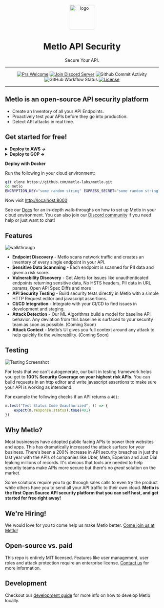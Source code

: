 <p align="center">
  <picture>
    <source media="(prefers-color-scheme: dark)" srcset="https://storage.googleapis.com/metlo-security-public-images/metlo_logo_horiz_negative%404x.png" height="80">
    <img alt="logo" src="https://storage.googleapis.com/metlo-security-public-images/metlo_logo_horiz%404x.png" height="80">
  </picture>
  <h1 align="center">Metlo API Security</h1>
  <p align="center">Secure Your API.</p>
</p>

---
<div align="center">

[![Prs Welcome](https://img.shields.io/badge/PRs-welcome-brightgreen.svg?style=shields)](http://makeapullrequest.com)
[![Join Discord Server](https://img.shields.io/badge/discord%20community-join-blue)](https://discord.gg/4xhumff9BX)
![Github Commit Activity](https://img.shields.io/github/commit-activity/m/metlo-labs/metlo)
![GitHub Workflow Status](https://img.shields.io/github/workflow/status/metlo-labs/metlo/build)
[![License](https://img.shields.io/badge/license-MIT-brightgreen)](/LICENSE)

</div>

---

## Metlo is an open-source API security platform
* Create an Inventory of all your API Endpoints.
* Proactively test your APIs before they go into production.
* Detect API attacks in real time.

## Get started for free!

<details>
    <summary><strong>Deploy to AWS →</strong></summary>
    <hr>
    <picture>
      <source media="(prefers-color-scheme: dark)" srcset="https://metlo-api-security-public.s3.us-west-2.amazonaws.com/aws-dark.svg" height="40">
      <img alt="logo" src="https://metlo-api-security-public.s3.us-west-2.amazonaws.com/aws-light.svg" height="40">
    </picture>
    <h4>Metlo has ready to use AMIs in different regions to get started in a few clicks:</h4>
    <a href="https://backend.metlo.com/deploy/aws?region=us-west-1">
      <img height="50px" src="https://metlo-api-security-public.s3.us-west-2.amazonaws.com/aws-deploy-us-west-1-light.svg"/>
    </a>
    <span>&nbsp;</span>
    <a href="https://backend.metlo.com/deploy/aws?region=us-west-2">
      <img height="50px" src="https://metlo-api-security-public.s3.us-west-2.amazonaws.com/aws-deploy-us-west-2-light.svg"/>
    </a>
    <span>&nbsp;</span>
    <a href="https://backend.metlo.com/deploy/aws?region=us-east-1">
      <img height="50px" src="https://metlo-api-security-public.s3.us-west-2.amazonaws.com/aws-deploy-us-east-1-light.svg"/>
    </a>
    <span>&nbsp;</span>
    <a href="https://backend.metlo.com/deploy/aws?region=us-east-2">
      <img height="50px" src="https://metlo-api-security-public.s3.us-west-2.amazonaws.com/aws-deploy-us-east-2-light.svg"/>
    </a>
    <p></p>
    <p><i>Let us know if you need an AMI in a different region!</i></p>
    <hr>
</details>

<details>
  <summary><strong>Deploy to GCP →</strong></summary>
  <hr>
  <img alt="logo" src="https://metlo-api-security-public.s3.us-west-2.amazonaws.com/gcp.svg" height="40">
   
  #### Run the following command to spin up Metlo in GCP:
  ```bash
  $ export PROJECT_ID="<YOUR_PROJECT_ID>"
  $ gcloud compute instances create metlo-api-security --image-family=metlo-api-security --image-project=metlo-security --project=$PROJECT_ID --machine-type e2-standard-2
  ```
  <hr>
</details>

**Deploy with Docker**

Run the following in your cloud environment:

```bash
git clone https://github.com/metlo-labs/metlo.git
cd metlo
ENCRYPTION_KEY="some random string" EXPRESS_SECRET="some random string" docker-compose up -d
```

Now visit [http://localhost:8000](http://localhost:8000)

See our [Docs](https://docs.metlo.com/docs) for an in-depth walk-throughs on how to set up Metlo in your cloud environment. You can also join our [Discord community](https://discord.gg/4xhumff9BX) if you need help or just want to chat!

## Features
![walkthrough](https://storage.googleapis.com/metlo-security-public-images/walkthrough.gif)

* **Endpoint Discovery** - Metlo scans network traffic and creates an inventory of every single endpoint in your API.
* **Sensitive Data Scannning** - Each endpoint is scanned for PII data and given a risk score.
* **Vulnerability Discovery** - Get Alerts for issues like unauthenticated endpoints returning sensitive data, No HSTS headers, PII data in URL params, Open API Spec Diffs and more
* **API Security Testing** - Build security tests directly in Metlo with a simple HTTP Request editor and javascript assertions.
* **CI/CD Integration** - Integrate with your CI/CD to find issues in development and staging.
* **Attack Detection** - Our ML Algorithms build a model for baseline API behavior. Any deviation from this baseline is surfaced to your security team as soon as possible. (Coming Soon)
* **Attack Context** - Metlo’s UI gives you full context around any attack to help quickly fix the vulnerability. (Coming Soon)

## Testing
![Testing Screenshot](https://storage.googleapis.com/metlo-security-public-images/testing.png)

For tests that we can't autogenerate, our built in testing framework helps you get to **100% Security Coverage on your highest risk APIs.** You can build requests in an http editor and write javascript assertions to make sure your API is working as intendend.

For example the following checks if an API returns a `401`:

```javascript
m.test("Test Status Code Unauthorized", () => {
    expect(m.response.status).toBe(401)
})
```

## Why Metlo?

Most businesses have adopted public facing APIs to power their websites and apps.
This has dramatically increased the attack surface for your business.
There’s been a 200% increase in API security breaches in just the last year with the APIs of companies like Uber, Meta, Experian and Just Dial leaking millions of records.
It's obvious that tools are needed to help security teams make APIs more secure but there's no *great* solution on the market.

Some solutions require you to go through sales calls to even try the product while others have you to send all your API traffic to their own cloud. **Metlo is the first Open Source API security platform that you can self host, and get started for free right away!**

## We're Hiring!

We would love for you to come help us make Metlo better. [Come join us at Metlo!](mailto:akshay@metlo.com)

## Open-source vs. paid

This repo is entirely MIT licensed. Features like user management, user roles and attack protection require an enterprise license. [Contact us](mailto:shri@metlo.com) for more information.

## Development

Checkout our [development guide](https://docs.metlo.com/docs/development-guide) for more info on how to develop Metlo locally.
